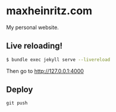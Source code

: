 # maxheinritz.com

My personal website.

## Live reloading!

```sh
$ bundle exec jekyll serve --livereload
```

Then go to http://127.0.0.1:4000

## Deploy

```
git push
```
